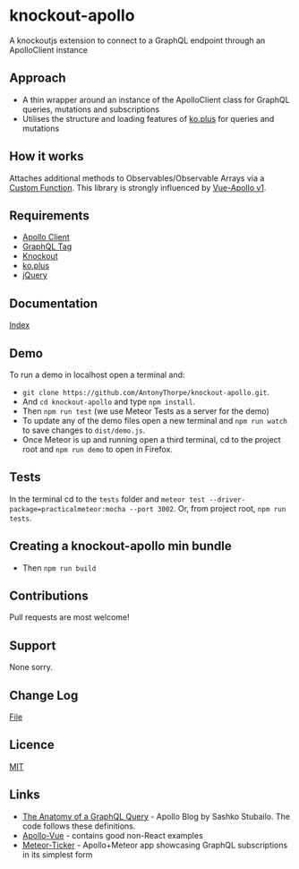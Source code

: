 # knockout-apollo
A knockoutjs extension to connect to a GraphQL endpoint through an ApolloClient instance

## Approach
* A thin wrapper around an instance of the ApolloClient class for GraphQL queries, mutations and subscriptions
* Utilises the structure and loading features of [ko.plus](http://stevegreatrex.github.io/ko.plus/) for queries and mutations

## How it works
Attaches additional methods to Observables/Observable Arrays via a [Custom Function](http://knockoutjs.com/documentation/fn.html).  This library is strongly influenced by [Vue-Apollo v1](https://github.com/Akryum/vue-apollo).

## Requirements
* [Apollo Client](https://github.com/apollographql/apollo-client)
* [GraphQL Tag](https://github.com/apollographql/graphql-tag)
* [Knockout](http://knockoutjs.com)
* [ko.plus](http://stevegreatrex.github.io/ko.plus/)
* [jQuery](http://jquery.com)

## Documentation
[Index](/docs/en/index.md)

## Demo
To run a demo in localhost open a terminal and:
* `git clone https://github.com/AntonyThorpe/knockout-apollo.git`.
* And `cd knockout-apollo` and type `npm install`.
* Then `npm run test` (we use Meteor Tests as a server for the demo)
* To update any of the demo files open a new terminal and `npm run watch` to save changes to `dist/demo.js`.
* Once Meteor is up and running open a third terminal, cd to the project root and `npm run demo` to open in Firefox.

## Tests
In the terminal cd to the `tests` folder and `meteor test --driver-package=practicalmeteor:mocha --port 3002`.  Or, from project root, `npm run tests`.

## Creating a knockout-apollo min bundle
* Then `npm run build`

## Contributions
Pull requests are most welcome!

## Support
None sorry.

## Change Log
[File](changelog.md)

## Licence
[MIT](LICENCE)

## Links
* [The Anatomy of a GraphQL Query](https://dev-blog.apollodata.com/the-anatomy-of-a-graphql-query-6dffa9e9e747) - Apollo Blog by Sashko Stubailo.  The code follows these definitions.
* [Apollo-Vue](https://github.com/Akryum/vue-apollo) - contains good non-React examples
* [Meteor-Ticker](https://github.com/quintstoffers/meteornl-ticker) - Apollo+Meteor app showcasing GraphQL subscriptions in its simplest form
